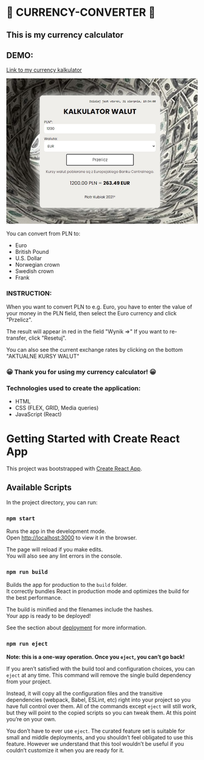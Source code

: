 # 🤑 CURRENCY-CONVERTER 🤑

## This is my currency calculator

## DEMO:

[Link to my currency kalkulator](https://https://piotrkubiak.github.io/currencyExchangeReact/)

![Calculator](src/screen.jpg)

You can convert from PLN to:

- Euro
- British Pound
- U.S. Dollar
- Norwegian crown
- Swedish crown
- Frank

### INSTRUCTION:

When you want to convert PLN to e.g. Euro, you have to enter the value of your money in the PLN field, then select the Euro currency and click "Przelicz".

The result will appear in red in the field "Wynik =>"
If you want to re-transfer, click "Resetuj".

You can also see the current exchange rates by clicking on the bottom "AKTUALNE KURSY WALUT"

### 😀 Thank you for using my currency calculator! 😀

### Technologies used to create the application:

- HTML
- CSS (FLEX, GRID, Media queries)
- JavaScript (React)

# Getting Started with Create React App

This project was bootstrapped with [Create React App](https://github.com/facebook/create-react-app).

## Available Scripts

In the project directory, you can run:

### `npm start`

Runs the app in the development mode.\
Open [http://localhost:3000](http://localhost:3000) to view it in the browser.

The page will reload if you make edits.\
You will also see any lint errors in the console.

### `npm run build`

Builds the app for production to the `build` folder.\
It correctly bundles React in production mode and optimizes the build for the best performance.

The build is minified and the filenames include the hashes.\
Your app is ready to be deployed!

See the section about [deployment](https://facebook.github.io/create-react-app/docs/deployment) for more information.

### `npm run eject`

**Note: this is a one-way operation. Once you `eject`, you can’t go back!**

If you aren’t satisfied with the build tool and configuration choices, you can `eject` at any time. This command will remove the single build dependency from your project.

Instead, it will copy all the configuration files and the transitive dependencies (webpack, Babel, ESLint, etc) right into your project so you have full control over them. All of the commands except `eject` will still work, but they will point to the copied scripts so you can tweak them. At this point you’re on your own.

You don’t have to ever use `eject`. The curated feature set is suitable for small and middle deployments, and you shouldn’t feel obligated to use this feature. However we understand that this tool wouldn’t be useful if you couldn’t customize it when you are ready for it.
